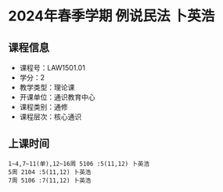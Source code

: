# 2024年春季学期 例说民法 卜英浩






## 课程信息

- 课程号：LAW1501.01
- 学分：2
- 教学类型：理论课
- 开课单位：通识教育中心
- 课程类别：通修
- 课程层次：核心通识

## 上课时间

```
1~4,7~11(单),12~16周 5106 :5(11,12) 卜英浩
5周 2104 :5(11,12) 卜英浩
7周 5106 :7(11,12) 卜英浩
```


